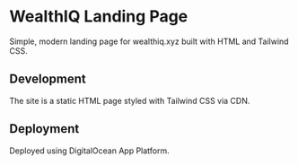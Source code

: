 # WealthIQ Landing Page

Simple, modern landing page for wealthiq.xyz built with HTML and Tailwind CSS.

## Development
The site is a static HTML page styled with Tailwind CSS via CDN.

## Deployment
Deployed using DigitalOcean App Platform.
